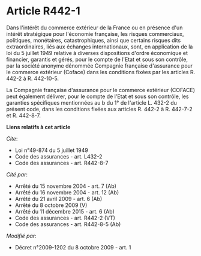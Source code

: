 # Article R442-1

Dans l'intérêt du commerce extérieur de la France ou en présence d'un intérêt stratégique pour l'économie française, les
risques commerciaux, politiques, monétaires, catastrophiques, ainsi que certains risques dits extraordinaires, liés aux
échanges internationaux, sont, en application de la loi du 5 juillet 1949 relative à diverses dispositions d'ordre économique
et financier, garantis et gérés, pour le compte de l'Etat et sous son contrôle, par la société anonyme dénommée Compagnie
française d'assurance pour le commerce extérieur (Coface) dans les conditions fixées par les articles R. 442-2 à R.
442-10-5. 

La Compagnie française d'assurance pour le commerce extérieur (COFACE) peut également délivrer, pour le compte de l'Etat et
sous son contrôle, les garanties spécifiques mentionnées au b du 1° de l'article L. 432-2 du présent code, dans les
conditions fixées aux articles R. 442-2 à R. 442-7-2 et R. 442-8-7.

**Liens relatifs à cet article**

_Cite_:

  - Loi n°49-874 du 5 juillet 1949
  - Code des assurances - art. L432-2
  - Code des assurances - art. R442-8-7

_Cité par_:

  - Arrêté du 15 novembre 2004 - art. 7 (Ab)
  - Arrêté du 16 novembre 2004 - art. 12 (Ab)
  - Arrêté du 21 avril 2009 - art. 6 (Ab)
  - Arrêté du 8 octobre 2009 (V)
  - Arrêté du 11 décembre 2015 - art. 6 (Ab)
  - Code des assurances - art. R442-2 (VT)
  - Code des assurances - art. R442-8-5 (Ab)

_Modifié par_:

  - Décret n°2009-1202 du 8 octobre 2009 - art. 1
